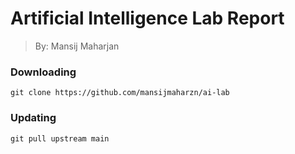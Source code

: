 # Artificial Intelligence Lab Report
> By: Mansij Maharjan

### Downloading
```
git clone https://github.com/mansijmaharzn/ai-lab
```

### Updating
```
git pull upstream main
```